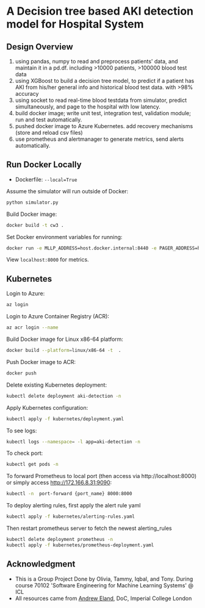 
# A Decision tree based AKI detection model for Hospital System

## Design Overview
1. using pandas, numpy to read and preprocess patients' data, and maintain it in a pd.df. including >10000 patients, >100000 blood test data
2. using XGBoost to build a decision tree model, to predict if a patient has AKI from his/her general info and historical blood test data. with >98% accuracy
3. using socket to read real-time blood testdata from simulator, predict simultaneously, and page to the hospital with low latency.
4. build docker image; write unit test, integration test, validation module; run and test automatically.
5. pushed docker image to Azure Kubernetes. add recovery mechanisms (store and reload csv files)
6. use prometheus and alertmanager to generate metrics, send alerts automatically. 

## Run Docker Locally
* Dockerfile: `--local=True`

Assume the simulator will run outside of Docker:
```bash
python simulator.py
```

Build Docker image:
```bash
docker build -t cw3 .
```

Set Docker environment variables for running:
```bash
docker run -e MLLP_ADDRESS=host.docker.internal:8440 -e PAGER_ADDRESS=host.docker.internal:8441 -p 8000:8000 cw3
```

View `localhost:8000` for metrics.

## Kubernetes
Login to Azure:
```bash
az login
```

Login to Azure Container Registry (ACR):
```bash
az acr login --name 
```

Build Docker image for Linux x86-64 platform:
```bash
docker build --platform=linux/x86-64 -t  .
```

Push Docker image to ACR:
```bash
docker push 
```

Delete existing Kubernetes deployment:
```bash
kubectl delete deployment aki-detection -n 
```

Apply Kubernetes configuration:
```bash
kubectl apply -f kubernetes/deployment.yaml
```

To see logs:
```bash
kubectl logs --namespace= -l app=aki-detection -n 
```

To check port:
```bash
kubectl get pods -n 
```

To forward Prometheus to local port (then access via http://localhost:8000) or simply access http://172.166.8.31:9090:
```bash
kubectl -n  port-forward {port_name} 8000:8000
```

To deploy alerting rules, first apply the alert rule yaml
```bash
kubectl apply -f kubernetes/alerting-rules.yaml
```
Then restart prometheus server to fetch the newest alerting_rules
```bash
kubectl delete deployment prometheus -n 
kubectl apply -f kubernetes/prometheus-deployment.yaml
```

## Acknowledgment
* This is a Group Project Done by Olivia, Tammy, Iqbal, and Tony. During course 70102 'Software Engineering for Machine Learning Systems' @ ICL
* All resources came from [Andrew Eland](https://www.andreweland.org/), DoC, Imperial College London 